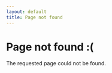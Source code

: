 ```yaml
---
layout: default
title: Page not found
---
```


# Page not found :(

The requested page could not be found.
